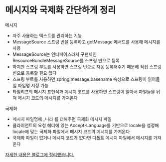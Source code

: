 # 메시지와 국제화 간단하게 정리

메시지

- 자주 사용하는 텍스트를 관리하는 기능
- MessageSource 스프링 빈을 등록하고 getMessage 메서드를 사용해 메시지를 사용
- MessageSource는 인터페이스라서 구현체인 ResourceBundleMessageSource를 스프링 빈으로 등록
- 하지만 스프링 부트를 사용하면 스프링 빈으로 자동 등록해주기 때문에 직접 스프링 빈으로 등록할 필요 없다
- 스프링 부트를 사용하면 spring.message.basename 속성으로 스프링이 읽어들일 파일명 지정 가능
- 타임리프의 메시지 표현식과 메시지 코드를 사용하면 스프링이 알아서 파일들을 뒤져 메시지 코드의 메시지를 가져온다

국제화

- 메시지 파일명에 \_나라 를 더해주면 국제화 메시지 파일
- 클라이언트의 요청 헤더에 있는 Accept-Language를 기반으로 locale을 설정해 locale에 맞는 국제화 파일에서 메시지 코드의 메시지를 가져온다
- 국제화 파일이 없거나 메시지 코드가 없다면 디폴트 메시지 파일에서 메시지를 가져온다

[자세한 내용은 블로그에 정리했습니다.](https://hsh519.tistory.com/61)
